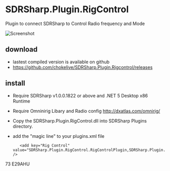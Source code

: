 # SDRSharp.Plugin.RigControl
Plugin to connect SDRSharp to Control Radio frequency and Mode

![Screenshot](https://github.com/chokelive/SDRSharp.Plugin.Rigcontrol/assets/17312564/0de3a343-0874-4f75-bc73-29f07e8e3ad6)

## download
* lastest compiled version is available on github 
* https://github.com/chokelive/SDRSharp.Plugin.Rigcontrol/releases
## install
* Require SDRSharp v1.0.0.1822 or above and .NET 5 Desktop x86 Runtime
* Require Omninirig Libary and Radio config http://dxatlas.com/omnirig/
* Copy the SDRSharp.Plugin.RigControl.dll into SDRSharp Plugins directory.
* add the "magic line" to your plugins.xml file

         <add key="Rig Control" value="SDRSharp.Plugin.RigControl.RigControlPlugin,SDRSharp.Plugin.RigControl" />

73 E29AHU
